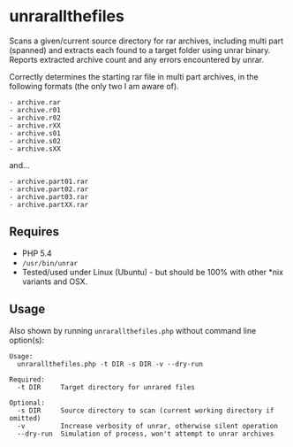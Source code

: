 # unrarallthefiles

Scans a given/current source directory for rar archives, including multi part (spanned) and extracts each found to a target folder using unrar binary. Reports extracted archive count and any errors encountered by unrar.

Correctly determines the starting rar file in multi part archives, in the following formats (the only two I am aware of).

```
- archive.rar
- archive.r01
- archive.r02
- archive.rXX
- archive.s01
- archive.s02
- archive.sXX
```

and...

```
- archive.part01.rar
- archive.part02.rar
- archive.part03.rar
- archive.partXX.rar
```

## Requires

- PHP 5.4
- `/usr/bin/unrar`
- Tested/used under Linux (Ubuntu) - but should be 100% with other *nix variants and OSX.

## Usage

Also shown by running `unrarallthefiles.php` without command line option(s):

```
Usage:
  unrarallthefiles.php -t DIR -s DIR -v --dry-run

Required:
  -t DIR     Target directory for unrared files

Optional:
  -s DIR     Source directory to scan (current working directory if omitted)
  -v         Increase verbosity of unrar, otherwise silent operation
  --dry-run  Simulation of process, won't attempt to unrar archives
```
